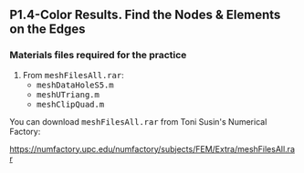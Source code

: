 ## P1.4-Color Results. Find the Nodes & Elements on the Edges
### Materials files required for the practice
1. From <tt>meshFilesAll.rar</tt>: 
	* <tt>meshDataHoleS5.m</tt>
   	* <tt>meshUTriang.m</tt>
	* <tt>meshClipQuad.m</tt> 

You can download <tt>meshFilesAll.rar</tt> from Toni Susin's Numerical Factory:

https://numfactory.upc.edu/numfactory/subjects/FEM/Extra/meshFilesAll.rar
